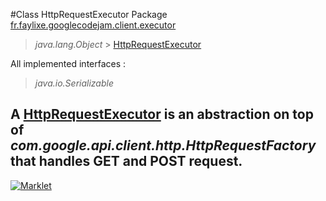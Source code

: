 #Class HttpRequestExecutor
Package [fr.faylixe.googlecodejam.client.executor](README.md)<br>

> *java.lang.Object* > [HttpRequestExecutor](HttpRequestExecutor.md)

All implemented interfaces :
> *java.io.Serializable*

A [HttpRequestExecutor](HttpRequestExecutor.md) is an abstraction
 on top of *com.google.api.client.http.HttpRequestFactory* that handles
 GET and POST request.
---

[![Marklet](https://img.shields.io/badge/Generated%20by-Marklet-green.svg)](https://github.com/Faylixe/marklet)